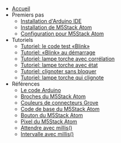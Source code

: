 - [Accueil](/)
- Premiers pas
	- [Installation d'Arduino IDE](/arduino/ide/installation.md)
	- [Installation de M5Stack Atom](/m5stack/atom/installation.md)
	- [Configuration pour M5Stack Atom](/m5stack/atom/configuration.md)
- Tutoriels
	- [Tutoriel: le code test «Blink»](/m5stack/atom/tutoriel/blink.md)
	- [Tutoriel: «Blink» au démarrage](/m5stack/atom/tutoriel/blink_demarrage.md)
	- [Tutoriel: lampe torche avec corrélation](/m5stack/atom/tutoriel/lampe-torche-correlation.md)
	- [Tutoriel: lampe torche avec état](/m5stack/atom/tutoriel/lampe-torche-etat.md)
	- [Tutoriel: clignoter sans bloquer](/m5stack/atom/tutoriel/clignoter-sans-bloquer.md)
	- [Tutoriel: lampe torche qui clignote](/m5stack/atom/tutoriel/lampe-glinote.md)
-  Références
	- [Le code Arduino](/arduino/code.md)
	- [Broches du M5Stack Atom](/m5stack/atom/broches.md)
	- [Couleurs de connecteurs Grove](/m5stack/atom/grove.md)
	- [Code de base du M5Stack Atom](/m5stack/atom/code-base.md)
	- [Bouton du M5Stack Atom](/m5stack/atom/bouton.md)
	- [Pixel du M5Stack Atom](/m5stack/atom/pixel.md)
	- [Attendre avec millis()](/arduino/millis/attendre.md)
	- [Intervalle avec millis()](/arduino/millis/intervalle.md)


